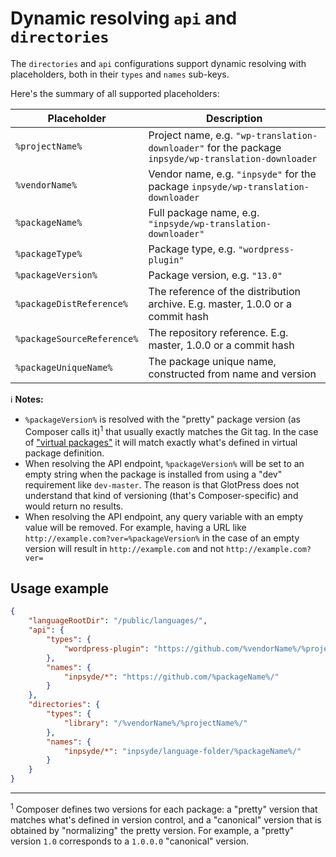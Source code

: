 # Dynamic resolving `api` and `directories`

The `directories` and `api` configurations support dynamic resolving with placeholders, both in
their `types` and `names` sub-keys.

Here's the summary of all supported placeholders:

| Placeholder                | Description                                                                                          |
|----------------------------|------------------------------------------------------------------------------------------------------|
| `%projectName%`            | Project name, e.g. `"wp-translation-downloader"` for the package `inpsyde/wp-translation-downloader` |
| `%vendorName%`             | Vendor name, e.g. `"inpsyde"` for the package `inpsyde/wp-translation-downloader`                    |
| `%packageName%`            | Full package name, e.g. `"inpsyde/wp-translation-downloader"`                                        |
| `%packageType%`            | Package type, e.g. `"wordpress-plugin"`                                                              |
| `%packageVersion%`         | Package version, e.g. `"13.0"`                                                                       |
| `%packageDistReference%`   | The reference of the distribution archive. E.g. master, 1.0.0 or a commit hash                       |
| `%packageSourceReference%` | The repository reference. E.g. master, 1.0.0 or a commit hash                                        |
| `%packageUniqueName%`      | The package unique name, constructed from name and version                                           |

:information_source: **Notes:**

- `%packageVersion%` is resolved with the "pretty" package version (as Composer calls it)<sup>1</sup>
  that usually exactly matches the Git tag. In the case of ["virtual packages"](./Configuration.md#virtual-packages)
  it will match exactly what's defined in virtual package definition.
- When resolving the API endpoint, `%packageVersion%` will be set to an empty string when the
  package is installed from using a "dev" requirement like `dev-master`. The reason is that GlotPress 
  does not understand that kind of versioning (that's Composer-specific) and would return no results.
- When resolving the API endpoint, any query variable with an empty value will be removed.
  For example, having a URL like `http://example.com?ver=%packageVersion%` in the case of an empty 
  version will result in `http://example.com` and not `http://example.com?ver=`

## Usage example

```json
{
    "languageRootDir": "/public/languages/",
    "api": {
        "types": {
            "wordpress-plugin": "https://github.com/%vendorName%/%projectName%/releases/tag/%version%/"
        },
        "names": {
            "inpsyde/*": "https://github.com/%packageName%/"
        }
    },
    "directories": {
        "types": {
            "library": "/%vendorName%/%projectName%/"
        },
        "names": {
            "inpsyde/*": "inpsyde/language-folder/%packageName%/"
        }
    }
}
```

---

<sup>1</sup> Composer defines two versions for each package: a "pretty" version that matches what's
defined in version control, and a "canonical" version that is obtained by "normalizing" the pretty
version. For example, a "pretty" version `1.0` corresponds to a `1.0.0.0` "canonical" version.